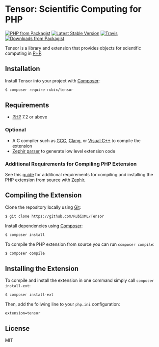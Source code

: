 # Tensor: Scientific Computing for PHP

[![PHP from Packagist](https://img.shields.io/packagist/php-v/rubix/tensor.svg?style=flat-square&colorB=8892BF)](https://www.php.net/) [![Latest Stable Version](https://img.shields.io/packagist/v/rubix/tensor.svg?style=flat-square&colorB=orange)](https://packagist.org/packages/rubix/tensor) [![Travis](https://img.shields.io/travis/RubixML/Tensor.svg?style=flat-square)](https://travis-ci.org/RubixML/Tensor) [![Downloads from Packagist](https://img.shields.io/packagist/dt/rubix/tensor.svg?style=flat-square&colorB=red)](https://packagist.org/packages/rubix/tensor)

Tensor is a library and extension that provides objects for scientific computing in [PHP](https://php.net).

## Installation
Install Tensor into your project with [Composer](https://getcomposer.org/):
```sh
$ composer require rubix/tensor
```

## Requirements
- [PHP](https://php.net) 7.2 or above

### Optional
- A C compiler such as [GCC](https://gcc.gnu.org/), [Clang](https://clang.llvm.org/), or [Visual C++](https://support.microsoft.com/en-us/help/2977003/the-latest-supported-visual-c-downloads) to compile the extension
- [Zephir parser](https://github.com/phalcon/php-zephir-parser) to generate low level extension code

### Additional Requirements for Compiling PHP Extension
See this [guide](https://docs.zephir-lang.com/0.12/en/installation) for additional requirements for compiling and installing the PHP extension from source with [Zephir](https://docs.zephir-lang.com/0.12/en/welcome).

## Compiling the Extension
Clone the repository locally using [Git](https://git-scm.com/):

```sh
$ git clone https://github.com/RubixML/Tensor
```

Install dependencies using [Composer](https://getcomposer.org/):

```sh
$ composer install
```

To compile the PHP extension from source you can run `composer compile`:

```sh
$ composer compile
```

## Installing the Extension
To compile and install the extension in one command simply call `composer install-ext`:

```sh
$ composer install-ext
```

Then, add the follwing line to your `php.ini` configuration:

```
extension=tensor
```

## License
MIT
